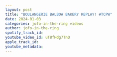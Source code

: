 ```yaml
---
layout: post
title: "BOULANGERIE BALBOA BAKERY REPLAY! #TCPW"
date: 2024-01-03
categories: jofo-in-the-ring videos
author: jofo-in-the-ring
spotify_track_id: 
youtube_video_id: uT8fHdg7TnQ
apple_track_id: 
youtube_metadata: 
---
```


